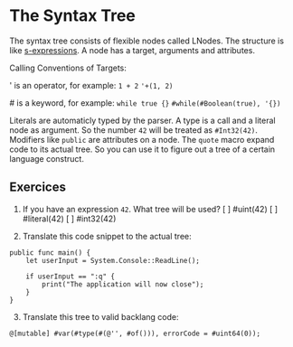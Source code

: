 # The Syntax Tree

The syntax tree consists of flexible nodes called LNodes. The structure is like [s-expressions](https://en.wikipedia.org/wiki/S-expression). A node has a target, arguments and attributes.

Calling Conventions of Targets:

' is an operator, for example: `1 + 2`
    ```
        '+(1, 2)
    ```

 
\# is a keyword, for example: `while true {}`
    ```
    #while(#Boolean(true), '{})
    ```
    
Literals are automaticly typed by the parser. A type is a call and a literal node as argument. So the number `42` will be treated as `#Int32(42)`. Modifiers like `public` are attributes on a node.
The `quote` macro expand code to its actual tree. So you can use it to figure out a tree of a certain language construct.

## Exercices

1. If you have an expression `42`. What tree will be used?
    [ ] #uint(42)
    [ ] #literal(42)
    [ ] #int32(42)

2. Translate this code snippet to the actual tree:

```back
public func main() {
    let userInput = System.Console::ReadLine();

    if userInput == ":q" {
        print("The application will now close");
    }
}
```

3. Translate this tree to valid backlang code:

`@[mutable] #var(#type(#(@'', #of())), errorCode = #uint64(0));`